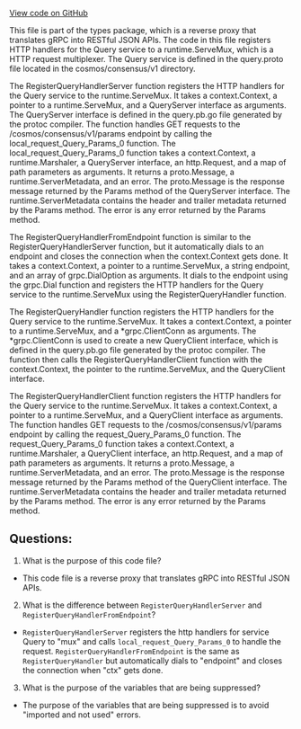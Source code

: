 [View code on GitHub](https://github.com/cosmos/cosmos-sdk/blob/main/x/consensus/types/query.pb.gw.go)

This file is part of the types package, which is a reverse proxy that translates gRPC into RESTful JSON APIs. The code in this file registers HTTP handlers for the Query service to a runtime.ServeMux, which is a HTTP request multiplexer. The Query service is defined in the query.proto file located in the cosmos/consensus/v1 directory. 

The RegisterQueryHandlerServer function registers the HTTP handlers for the Query service to the runtime.ServeMux. It takes a context.Context, a pointer to a runtime.ServeMux, and a QueryServer interface as arguments. The QueryServer interface is defined in the query.pb.go file generated by the protoc compiler. The function handles GET requests to the /cosmos/consensus/v1/params endpoint by calling the local_request_Query_Params_0 function. The local_request_Query_Params_0 function takes a context.Context, a runtime.Marshaler, a QueryServer interface, an http.Request, and a map of path parameters as arguments. It returns a proto.Message, a runtime.ServerMetadata, and an error. The proto.Message is the response message returned by the Params method of the QueryServer interface. The runtime.ServerMetadata contains the header and trailer metadata returned by the Params method. The error is any error returned by the Params method.

The RegisterQueryHandlerFromEndpoint function is similar to the RegisterQueryHandlerServer function, but it automatically dials to an endpoint and closes the connection when the context.Context gets done. It takes a context.Context, a pointer to a runtime.ServeMux, a string endpoint, and an array of grpc.DialOption as arguments. It dials to the endpoint using the grpc.Dial function and registers the HTTP handlers for the Query service to the runtime.ServeMux using the RegisterQueryHandler function.

The RegisterQueryHandler function registers the HTTP handlers for the Query service to the runtime.ServeMux. It takes a context.Context, a pointer to a runtime.ServeMux, and a *grpc.ClientConn as arguments. The *grpc.ClientConn is used to create a new QueryClient interface, which is defined in the query.pb.go file generated by the protoc compiler. The function then calls the RegisterQueryHandlerClient function with the context.Context, the pointer to the runtime.ServeMux, and the QueryClient interface.

The RegisterQueryHandlerClient function registers the HTTP handlers for the Query service to the runtime.ServeMux. It takes a context.Context, a pointer to a runtime.ServeMux, and a QueryClient interface as arguments. The function handles GET requests to the /cosmos/consensus/v1/params endpoint by calling the request_Query_Params_0 function. The request_Query_Params_0 function takes a context.Context, a runtime.Marshaler, a QueryClient interface, an http.Request, and a map of path parameters as arguments. It returns a proto.Message, a runtime.ServerMetadata, and an error. The proto.Message is the response message returned by the Params method of the QueryClient interface. The runtime.ServerMetadata contains the header and trailer metadata returned by the Params method. The error is any error returned by the Params method.
## Questions: 
 1. What is the purpose of this code file?
- This code file is a reverse proxy that translates gRPC into RESTful JSON APIs.

2. What is the difference between `RegisterQueryHandlerServer` and `RegisterQueryHandlerFromEndpoint`?
- `RegisterQueryHandlerServer` registers the http handlers for service Query to "mux" and calls `local_request_Query_Params_0` to handle the request. `RegisterQueryHandlerFromEndpoint` is the same as `RegisterQueryHandler` but automatically dials to "endpoint" and closes the connection when "ctx" gets done.

3. What is the purpose of the variables that are being suppressed?
- The purpose of the variables that are being suppressed is to avoid "imported and not used" errors.